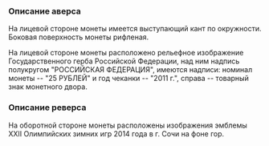 ### Описание аверса

На лицевой стороне монеты имеется выступающий кант по окружности. Боковая поверхность монеты рифленая.

На лицевой стороне монеты расположено рельефное изображение Государственного герба Российской Федерации, над ним надпись полукругом "РОССИЙСКАЯ ФЕДЕРАЦИЯ", имеются надписи: номинал монеты -- "25 РУБЛЕЙ" и год чеканки -- "2011 г.", справа -- товарный знак монетного двора.

### Описание реверса

На оборотной стороне монеты расположены изображения эмблемы XXII Олимпийских зимних игр 2014 года в г. Сочи на фоне гор.